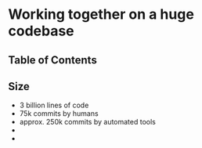 # Working together on a huge codebase 

## Table of Contents


## Size
- 3 billion lines of code
- 75k commits by humans
- approx. 250k commits by automated tools
-
-
